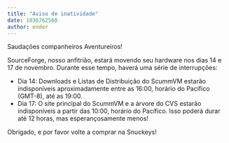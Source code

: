 ```yaml
---
title: "Aviso de inatividade"
date: 1036762560
author: ender
---
```


Saudações companheiros Aventureiros!
  
SourceForge, nosso anfitrião, estará movendo seu hardware nos dias 14 e 17 de novembro. Durante esse tempo, haverá uma série de interrupções:

*   Dia 14: Downloads e Listas de Distribuição do ScummVM estarão indisponíveis aproximadamente entre as 16:00, horário do Pacífico (GMT-8), até as 19:00.
*   Dia 17: O site principal do ScummVM e a árvore do CVS estarão indisponíveis a partir das 10:00, horário do Pacífico. Isso poderá durar até 12 horas, mas esperançosamente menos!

  
  
Obrigado, e por favor volte a comprar na Snuckeys!

